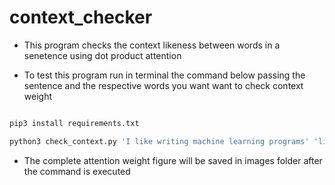 # context_checker

- This program checks the context likeness between words in a senetence using dot product attention

- To test this program run in terminal the command below passing the sentence and the respective words you want want to check context weight

```bash

pip3 install requirements.txt

python3 check_context.py 'I like writing machine learning programs' 'like' 'machine'

```

- The complete attention weight figure will be saved in images folder after the command is executed


